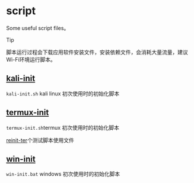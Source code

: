 # script
 Some useful script files。

 > [!TIP]
 > 脚本运行过程会下载应用软件安装文件，安装依赖文件，会消耗大量流量，建议Wi-Fi环境运行脚本。

## [kali-init](./kali-init.sh)

`kali-init.sh` kali linux 初次使用时的初始化脚本

## [termux-init](./termux-init.sh)

`termux-init.sh`termux 初次使用时的初始化脚本

[reinit-ter](./reinit-ter.sh)个测试脚本使用文件

## [win-init](./win-init.bat)

`win-init.bat` windows 初次使用时的初始化脚本
